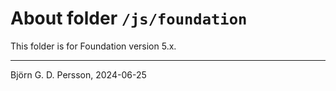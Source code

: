 # About folder `/js/foundation`

This folder is for Foundation version 5.x.

---

Björn G. D. Persson, 2024-06-25